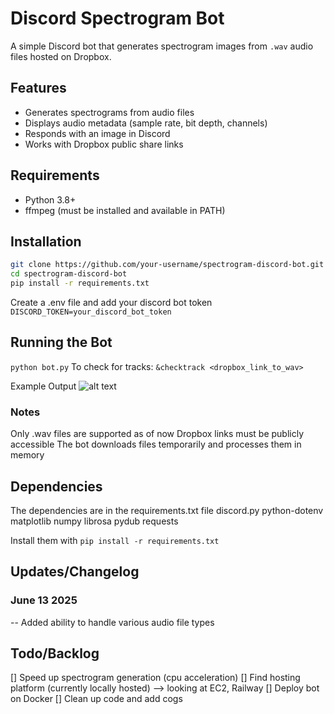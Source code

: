 # Discord Spectrogram Bot

A simple Discord bot that generates spectrogram images from `.wav` audio files hosted on Dropbox.

## Features

- Generates spectrograms from audio files
- Displays audio metadata (sample rate, bit depth, channels)
- Responds with an image in Discord
- Works with Dropbox public share links

## Requirements

- Python 3.8+
- ffmpeg (must be installed and available in PATH)

## Installation

```bash
git clone https://github.com/your-username/spectrogram-discord-bot.git
cd spectrogram-discord-bot
pip install -r requirements.txt
```

Create a .env file and add your discord bot token 
```DISCORD_TOKEN=your_discord_bot_token```

## Running the Bot
```python bot.py```
To check for tracks:
```&checktrack <dropbox_link_to_wav>```

Example Output
![alt text](image.png)

### Notes

Only .wav files are supported as of now
Dropbox links must be publicly accessible
The bot downloads files temporarily and processes them in memory

## Dependencies
The dependencies are in the requirements.txt file
discord.py
python-dotenv
matplotlib
numpy
librosa
pydub
requests

Install them with 
```pip install -r requirements.txt```

## Updates/Changelog
### June 13 2025
-- Added ability to handle various audio file types

## Todo/Backlog
[] Speed up spectrogram generation (cpu acceleration)
[] Find hosting platform (currently locally hosted) --> looking at EC2, Railway
[] Deploy bot on Docker
[] Clean up code and add cogs
